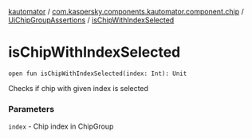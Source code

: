 [kautomator](../../index.md) / [com.kaspersky.components.kautomator.component.chip](../index.md) / [UiChipGroupAssertions](index.md) / [isChipWithIndexSelected](./is-chip-with-index-selected.md)

# isChipWithIndexSelected

`open fun isChipWithIndexSelected(index: Int): Unit`

Checks if chip with given index is selected

### Parameters

`index` - Chip index in ChipGroup